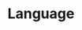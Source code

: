 ---
layout: list
title: Language
slug: language
menu: true
submenu: true
order: 2
description: >
  프로그래밍 언어를 공부할 수 있습니다.
---